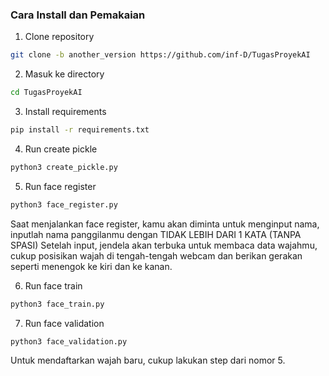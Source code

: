 ### Cara Install dan Pemakaian

1. Clone repository
```bash
git clone -b another_version https://github.com/inf-D/TugasProyekAI
```

2. Masuk ke directory
```bash
cd TugasProyekAI
```

3. Install requirements
```bash
pip install -r requirements.txt
```

4. Run create pickle
```bash
python3 create_pickle.py
```

5. Run face register
```bash
python3 face_register.py
```
Saat menjalankan face register, kamu akan diminta untuk menginput nama, inputlah nama panggilanmu dengan TIDAK LEBIH DARI 1 KATA (TANPA SPASI)
Setelah input, jendela akan terbuka untuk membaca data wajahmu, cukup posisikan wajah di tengah-tengah webcam dan berikan gerakan seperti menengok ke kiri dan ke kanan.

6. Run face train
```bash
python3 face_train.py
```

7. Run face validation
```bash
python3 face_validation.py
```

Untuk mendaftarkan wajah baru, cukup lakukan step dari nomor 5.


